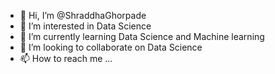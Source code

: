- 👋 Hi, I’m @ShraddhaGhorpade
- 👀 I’m interested in Data Science
- 🌱 I’m currently learning Data Science and Machine learning 
- 💞️ I’m looking to collaborate on Data Science
- 📫 How to reach me ...

<!---
ShraddhaGhorpade/ShraddhaGhorpade is a ✨ special ✨ repository because its `README.md` (this file) appears on your GitHub profile.
You can click the Preview link to take a look at your changes.
--->
